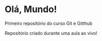 # Olá, Mundo!
 Primeiro repositório do curso Git e Gitthub

 Repositório criado durante uma aula ao vivo!

